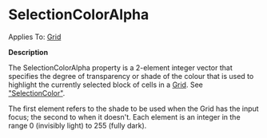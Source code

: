 




<h1 class="heading"><span class="name">SelectionColorAlpha</span></h1>

Applies To: [Grid](../a-z/grid.md)


**Description**


The SelectionColorAlpha property is a 2-element integer vector that specifies the degree of transparency or shade of the colour that is used to highlight the currently selected block of cells in a [Grid](../a-z/grid.md). See ["SelectionColor"](../a-z/selectioncolor.md).


The first element refers to the shade to be used  when the Grid has the input focus; the second to when it doesn't. Each element is an integer in the range 0 (invisibly light) to 255 (fully dark).



